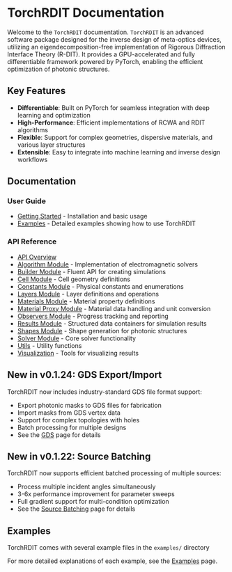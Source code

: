 # TorchRDIT Documentation

Welcome to the `TorchRDIT` documentation. `TorchRDIT` is an advanced software package designed for the inverse design of meta-optics devices, utilizing an eigendecomposition-free implementation of Rigorous Diffraction Interface Theory (R-DIT). It provides a GPU-accelerated and fully differentiable framework powered by PyTorch, enabling the efficient optimization of photonic structures.

## Key Features

- **Differentiable**: Built on PyTorch for seamless integration with deep learning and optimization
- **High-Performance**: Efficient implementations of RCWA and RDIT algorithms
- **Flexible**: Support for complex geometries, dispersive materials, and various layer structures
- **Extensible**: Easy to integrate into machine learning and inverse design workflows

## Documentation

### User Guide

- [Getting Started](Getting-Started) - Installation and basic usage
- [Examples](Examples) - Detailed examples showing how to use TorchRDIT

### API Reference

- [API Overview](API-Overview)
- [Algorithm Module](Algorithm) - Implementation of electromagnetic solvers
- [Builder Module](Builder) - Fluent API for creating simulations
- [Cell Module](Cell) - Cell geometry definitions
- [Constants Module](Constants) - Physical constants and enumerations
- [Layers Module](Layers) - Layer definitions and operations
- [Materials Module](Materials) - Material property definitions
- [Material Proxy Module](MaterialProxy) - Material data handling and unit conversion
- [Observers Module](Observers) - Progress tracking and reporting
- [Results Module](Results) - Structured data containers for simulation results
- [Shapes Module](Shapes) - Shape generation for photonic structures
- [Solver Module](Solver) - Core solver functionality
- [Utils](Utils) - Utility functions
- [Visualization](Visualization) - Tools for visualizing results

## New in v0.1.24: GDS Export/Import

TorchRDIT now includes industry-standard GDS file format support:
- Export photonic masks to GDS files for fabrication
- Import masks from GDS vertex data
- Support for complex topologies with holes
- Batch processing for multiple designs
- See the [GDS](GDS) page for details

## New in v0.1.22: Source Batching

TorchRDIT now supports efficient batched processing of multiple sources:
- Process multiple incident angles simultaneously
- 3-6x performance improvement for parameter sweeps
- Full gradient support for multi-condition optimization
- See the [Source Batching](SourceBatching) page for details

## Examples

TorchRDIT comes with several example files in the `examples/` directory

For more detailed explanations of each example, see the [Examples](Examples) page.
